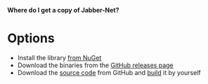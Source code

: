 **Where do I get a copy of Jabber-Net?**

Options
=======

* Install the library [from NuGet][nuget]
* Download the binaries from the [GitHub releases page][releases]
* Download the [source code][source] from GitHub and [build][] it by yourself

[build]: https://github.com/ForNeVeR/Jabber-Net#build-and-test
[nuget]: https://www.nuget.org/packages/jabber-net/
[source]: https://github.com/ForNeVeR/Jabber-Net
[releases]: https://github.com/ForNeVeR/Jabber-Net/releases
